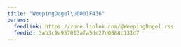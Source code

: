 ```yaml
---
title: "WeepingDogel\U0001F436"
params:
  feedlink: https://zone.liolok.com/@WeepingDogel.rss
  feedid: 3ab3c9a957013afa5dc27d0888c131d7
---
```

